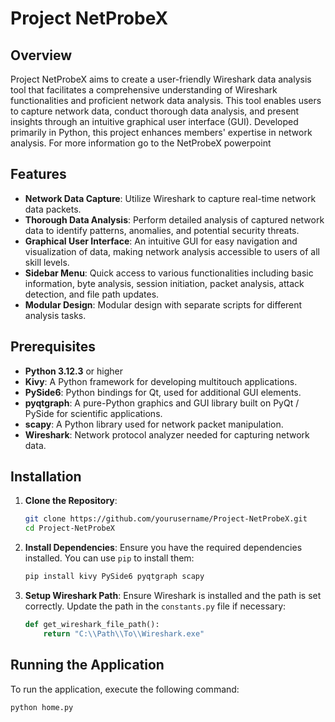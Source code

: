 # Project NetProbeX

## Overview

Project NetProbeX aims to create a user-friendly Wireshark data analysis tool that facilitates a comprehensive understanding of Wireshark functionalities and proficient network data analysis. This tool enables users to capture network data, conduct thorough data analysis, and present insights through an intuitive graphical user interface (GUI). Developed primarily in Python, this project enhances members' expertise in network analysis. For more information go to the NetProbeX powerpoint

## Features

- **Network Data Capture**: Utilize Wireshark to capture real-time network data packets.
- **Thorough Data Analysis**: Perform detailed analysis of captured network data to identify patterns, anomalies, and potential security threats.
- **Graphical User Interface**: An intuitive GUI for easy navigation and visualization of data, making network analysis accessible to users of all skill levels.
- **Sidebar Menu**: Quick access to various functionalities including basic information, byte analysis, session initiation, packet analysis, attack detection, and file path updates.
- **Modular Design**: Modular design with separate scripts for different analysis tasks.

## Prerequisites

- **Python 3.12.3** or higher
- **Kivy**: A Python framework for developing multitouch applications.
- **PySide6**: Python bindings for Qt, used for additional GUI elements.
- **pyqtgraph**: A pure-Python graphics and GUI library built on PyQt / PySide for scientific applications.
- **scapy**: A Python library used for network packet manipulation.
- **Wireshark**: Network protocol analyzer needed for capturing network data.

## Installation

1. **Clone the Repository**:
    ```sh
    git clone https://github.com/yourusername/Project-NetProbeX.git
    cd Project-NetProbeX
    ```

2. **Install Dependencies**:
    Ensure you have the required dependencies installed. You can use `pip` to install them:
    ```sh
    pip install kivy PySide6 pyqtgraph scapy
    ```

3. **Setup Wireshark Path**:
    Ensure Wireshark is installed and the path is set correctly. Update the path in the `constants.py` file if necessary:
    ```python
    def get_wireshark_file_path():
        return "C:\\Path\\To\\Wireshark.exe"
    ```

## Running the Application

To run the application, execute the following command:
```sh
python home.py
